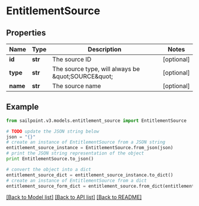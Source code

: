 # EntitlementSource


## Properties

Name | Type | Description | Notes
------------ | ------------- | ------------- | -------------
**id** | **str** | The source ID | [optional] 
**type** | **str** | The source type, will always be \&quot;SOURCE\&quot; | [optional] 
**name** | **str** | The source name | [optional] 

## Example

```python
from sailpoint.v3.models.entitlement_source import EntitlementSource

# TODO update the JSON string below
json = "{}"
# create an instance of EntitlementSource from a JSON string
entitlement_source_instance = EntitlementSource.from_json(json)
# print the JSON string representation of the object
print EntitlementSource.to_json()

# convert the object into a dict
entitlement_source_dict = entitlement_source_instance.to_dict()
# create an instance of EntitlementSource from a dict
entitlement_source_form_dict = entitlement_source.from_dict(entitlement_source_dict)
```
[[Back to Model list]](../README.md#documentation-for-models) [[Back to API list]](../README.md#documentation-for-api-endpoints) [[Back to README]](../README.md)


